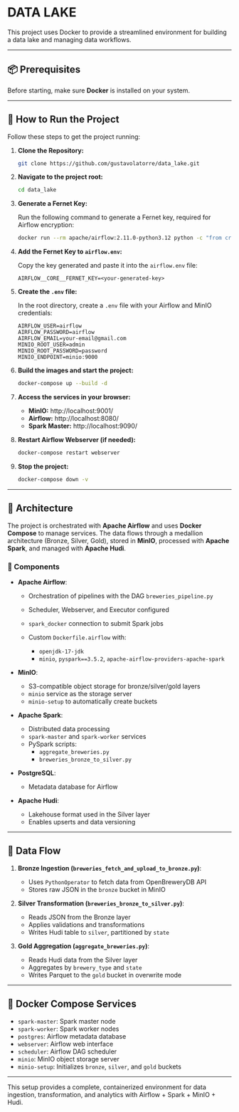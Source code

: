 # DATA LAKE

This project uses Docker to provide a streamlined environment for building a data lake and managing data workflows.

---

## 📦 Prerequisites

Before starting, make sure **Docker** is installed on your system.

---

## 🚀 How to Run the Project

Follow these steps to get the project running:

1. **Clone the Repository:**

   ```bash
   git clone https://github.com/gustavolatorre/data_lake.git
   ```

2. **Navigate to the project root:**

   ```bash
   cd data_lake
   ```

3. **Generate a Fernet Key:**

   Run the following command to generate a Fernet key, required for Airflow encryption:

   ```bash
   docker run --rm apache/airflow:2.11.0-python3.12 python -c "from cryptography.fernet import Fernet; print(Fernet.generate_key().decode())"
   ```

4. **Add the Fernet Key to `airflow.env`:**

   Copy the key generated and paste it into the `airflow.env` file:

   ```env
   AIRFLOW__CORE__FERNET_KEY=<your-generated-key>
   ```

5. **Create the `.env` file:**

   In the root directory, create a `.env` file with your Airflow and MinIO credentials:

   ```env
   AIRFLOW_USER=airflow
   AIRFLOW_PASSWORD=airflow
   AIRFLOW_EMAIL=your-email@gmail.com
   MINIO_ROOT_USER=admin
   MINIO_ROOT_PASSWORD=password
   MINIO_ENDPOINT=minio:9000
   ```

6. **Build the images and start the project:**

   ```bash
   docker-compose up --build -d
   ```

7. **Access the services in your browser:**

   - **MinIO:** http://localhost:9001/
   - **Airflow:** http://localhost:8080/
   - **Spark Master:** http://localhost:9090/

8. **Restart Airflow Webserver (if needed):**

   ```bash
   docker-compose restart webserver
   ```

9. **Stop the project:**

   ```bash
   docker-compose down -v
   ```

---

## 🧱 Architecture

The project is orchestrated with **Apache Airflow** and uses **Docker Compose** to manage services. The data flows through a medallion architecture (Bronze, Silver, Gold), stored in **MinIO**, processed with **Apache Spark**, and managed with **Apache Hudi**.

### 🔧 Components

- **Apache Airflow**:
  - Orchestration of pipelines with the DAG `breweries_pipeline.py`

  - Scheduler, Webserver, and Executor configured

  - `spark_docker` connection to submit Spark jobs
  
  - Custom `Dockerfile.airflow` with:
    - `openjdk-17-jdk`
    - `minio`, `pyspark==3.5.2`, `apache-airflow-providers-apache-spark`

- **MinIO**:
  - S3-compatible object storage for bronze/silver/gold layers
  - `minio` service as the storage server
  - `minio-setup` to automatically create buckets

- **Apache Spark**:
  - Distributed data processing
  - `spark-master` and `spark-worker` services
  - PySpark scripts:
    - `aggregate_breweries.py`
    - `breweries_bronze_to_silver.py`

- **PostgreSQL**:
  - Metadata database for Airflow

- **Apache Hudi**:
  - Lakehouse format used in the Silver layer
  - Enables upserts and data versioning

---

## 🔄 Data Flow

1. **Bronze Ingestion (`breweries_fetch_and_upload_to_bronze.py`)**:
   - Uses `PythonOperator` to fetch data from OpenBreweryDB API
   - Stores raw JSON in the `bronze` bucket in MinIO

2. **Silver Transformation (`breweries_bronze_to_silver.py`)**:
   - Reads JSON from the Bronze layer
   - Applies validations and transformations
   - Writes Hudi table to `silver`, partitioned by `state`

3. **Gold Aggregation (`aggregate_breweries.py`)**:
   - Reads Hudi data from the Silver layer
   - Aggregates by `brewery_type` and `state`
   - Writes Parquet to the `gold` bucket in overwrite mode

---

## 🐳 Docker Compose Services

- `spark-master`: Spark master node
- `spark-worker`: Spark worker nodes
- `postgres`: Airflow metadata database
- `webserver`: Airflow web interface
- `scheduler`: Airflow DAG scheduler
- `minio`: MinIO object storage server
- `minio-setup`: Initializes `bronze`, `silver`, and `gold` buckets

---

This setup provides a complete, containerized environment for data ingestion, transformation, and analytics with Airflow + Spark + MinIO + Hudi.
